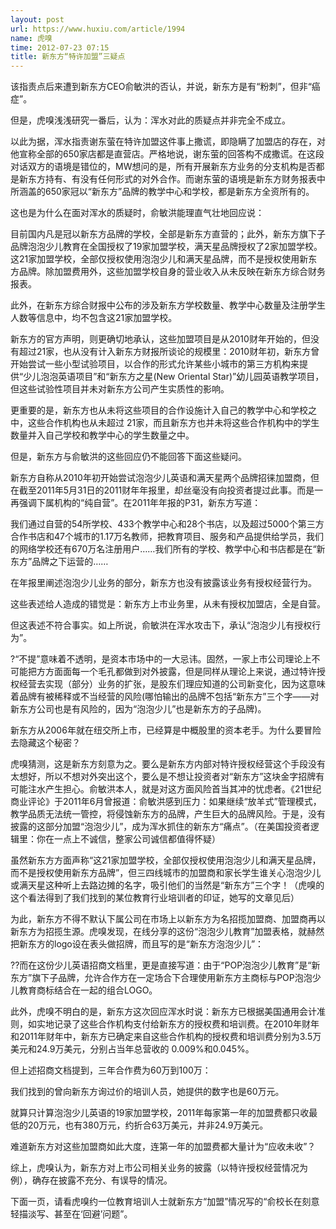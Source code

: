 ```yaml
---
layout: post
url: https://www.huxiu.com/article/1994
name: 虎嗅
time: 2012-07-23 07:15
title: 新东方“特许加盟”三疑点
---
```

该指责点后来遭到新东方CEO俞敏洪的否认，并说，新东方是有“粉刺”，但非“癌症”。

但是，虎嗅浅浅研究一番后，认为：浑水对此的质疑点并非完全不成立。

以此为据，浑水指责谢东萤在特许加盟这件事上撒谎，即隐瞒了加盟店的存在，对他宣称全部的650家店都是直营店。严格地说，谢东萤的回答构不成撒谎。在这段对话双方的语境是错位的，MW想问的是，所有开展新东方业务的分支机构是否都是新东方持有、有没有任何形式的对外合作。而谢东萤的语境是新东方财务报表中所涵盖的650家冠以“新东方”品牌的教学中心和学校，都是新东方全资所有的。

这也是为什么在面对浑水的质疑时，俞敏洪能理直气壮地回应说：

目前国内凡是冠以新东方品牌的学校，全部是新东方直营的；此外，新东方旗下子品牌泡泡少儿教育在全国授权了19家加盟学校，满天星品牌授权了2家加盟学校。这21家加盟学校，全部仅授权使用泡泡少儿和满天星品牌，而不是授权使用新东方品牌。除加盟费用外，这些加盟学校自身的营业收入从未反映在新东方综合财务报表。

此外，在新东方综合财报中公布的涉及新东方学校数量、教学中心数量及注册学生人数等信息中，均不包含这21家加盟学校。

新东方的官方声明，则更确切地承认，这些加盟项目是从2010财年开始的，但没有超过21家，也从没有计入新东方财报所谈论的规模里：2010财年初，新东方曾开始尝试一些小型试验项目，以合作的形式允许某些小城市的第三方机构来提供“少儿泡泡英语项目”和“新东方之星(New Oriental Star)”幼儿园英语教学项目，但这些试验性项目并未对新东方公司产生实质性的影响。

更重要的是，新东方也从未将这些项目的合作设施计入自己的教学中心和学校之中，这些合作机构也从未超过 21家，而且新东方也并未将这些合作机构中的学生数量并入自己学校和教学中心的学生数量之中。

但是，新东方与俞敏洪的这些回应仍不能回答下面这些疑问。

新东方自称从2010年初开始尝试泡泡少儿英语和满天星两个品牌招徕加盟商，但在截至2011年5月31日的2011财年年报里，却丝毫没有向投资者提过此事。而是一再强调下属机构的“纯自营”。在2011年年报的P31，新东方写道：

我们通过自营的54所学校、433个教学中心和28个书店，以及超过5000个第三方合作书店和47个城市的1.17万名教师，把教育项目、服务和产品提供给学员，我们的网络学校还有670万名注册用户……我们所有的学校、教学中心和书店都是在“新东方”品牌之下运营的……

在年报里阐述泡泡少儿业务的部分，新东方也没有披露该业务有授权经营行为。

这些表述给人造成的错觉是：新东方上市业务里，从未有授权加盟店，全是自营。

但这表述不符合事实。如上所说，俞敏洪在浑水攻击下，承认“泡泡少儿有授权行为”。

?“不提”意味着不透明，是资本市场中的一大忌讳。固然，一家上市公司理论上不可能把方方面面每一个毛孔都做到对外披露，但是同样从理论上来说，通过特许授权经营去实现（部分）业务的扩张，是股东们理应知道的公司新变化，因为这意味着品牌有被稀释或不当经营的风险(哪怕输出的品牌不包括“新东方”三个字——对新东方公司也是有风险的，因为“泡泡少儿”也是新东方的子品牌)。

新东方从2006年就在纽交所上市，已经算是中概股里的资本老手。为什么要冒险去隐藏这个秘密？

虎嗅猜测，这是新东方刻意为之。要么是新东方内部对特许授权经营这个手段没有太想好，所以不想对外突出这个，要么是不想让投资者对“新东方”这块金字招牌有可能注水产生担心。俞敏洪本人，就是对这方面风险首当其冲的忧虑者。《21世纪商业评论》于2011年6月曾报道：俞敏洪感到压力：如果继续“放羊式”管理模式，教学品质无法统一管控，将侵蚀新东方的品牌，产生巨大的品牌风险。于是，没有披露的这部分加盟“泡泡少儿”，成为浑水抓住的新东方“痛点”。（在美国投资者逻辑里：你在一点上不诚信，整家公司诚信都值得怀疑）

虽然新东方方面声称“这21家加盟学校，全部仅授权使用泡泡少儿和满天星品牌，而不是授权使用新东方品牌”，但三四线城市的加盟商和家长学生谁关心泡泡少儿或满天星这种听上去路边摊的名字，吸引他们的当然是“新东方”三个字！（虎嗅的这个看法得到了我们找到的某位教育行业培训者的印证，她写的文章见后）

为此，新东方不得不默认下属公司在市场上以新东方为名招揽加盟商、加盟商再以新东方为招揽生源。虎嗅发现，在线分享的这份“泡泡少儿教育”加盟表格，就赫然把新东方的logo设在表头做招牌，而且写的是“新东方泡泡少儿”：

??而在这份少儿英语招商文档里，更是直接写道：由于“POP泡泡少儿教育”是“新东方”旗下子品牌，允许合作方在一定场合下合理使用新东方主商标与POP泡泡少儿教育商标结合在一起的组合LOGO。

此外，虎嗅不明白的是，新东方这次回应浑水时说：新东方已根据美国通用会计准则，如实地记录了这些合作机构支付给新东方的授权费和培训费。在2010年财年和2011年财年中，新东方已确定来自这些合作机构的授权费和培训费分别为3.5万美元和24.9万美元，分别占当年总营收的 0.009%和0.045%。

但上述招商文档提到，三年合作费为60万到100万：

我们找到的曾向新东方询过价的培训人员，她提供的数字也是60万元。

就算只计算泡泡少儿英语的19家加盟学校，2011年每家第一年的加盟费都只收最低的20万元，也有380万元，约折合63万美元，并非24.9万美元。

难道新东方对这些加盟商如此大度，连第一年的加盟费都大量计为“应收未收”？

综上，虎嗅认为，新东方对上市公司相关业务的披露（以特许授权经营情况为例），确存在披露不充分、有误导的情况。

下面一页，请看虎嗅约一位教育培训人士就新东方“加盟”情况写的“俞校长在刻意轻描淡写、甚至在‘回避’问题”。

